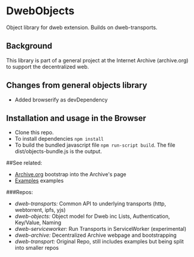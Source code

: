 # DwebObjects
Object library for dweb extension.  Builds on dweb-transports.

## Background
This library is part of a general project at the Internet Archive (archive.org) 
to support the decentralized web.  

## Changes from general objects library

* Added browserify as devDependency

## Installation and usage in the Browser

* Clone this repo. 
* To install dependencies `npm install`
* To build the bundled javascript file `npm run-script build`. The file dist/objects-bundle.js is the output.

##See related:

* [Archive.org](http://dweb.archive.org/details) bootstrap into the Archive's page
* [Examples](http://dweb.me/examples) examples



###Repos:
* *dweb-transports:* Common API to underlying transports (http, webtorrent, ipfs, yjs)
* *dweb-objects:* Object model for Dweb inc Lists, Authentication, Key/Value, Naming
* *dweb-serviceworker:* Run Transports in ServiceWorker (experimental)
* *dweb-archive:* Decentralized Archive webpage and bootstrapping 
* *dweb-transport:* Original Repo, still includes examples but being split into smaller repos
